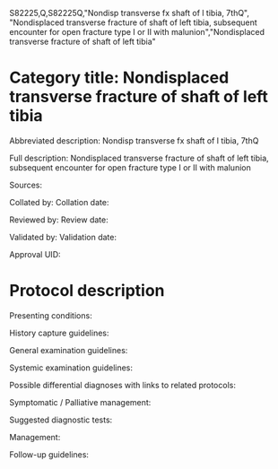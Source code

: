 S82225,Q,S82225Q,"Nondisp transverse fx shaft of l tibia, 7thQ", "Nondisplaced transverse fracture of shaft of left tibia, subsequent encounter for open fracture type I or II with malunion","Nondisplaced transverse fracture of shaft of left tibia"
# Category title: Nondisplaced transverse fracture of shaft of left tibia

Abbreviated description: Nondisp transverse fx shaft of l tibia, 7thQ

Full description: Nondisplaced transverse fracture of shaft of left tibia, subsequent encounter for open fracture type I or II with malunion

Sources:

Collated by:
Collation date:

Reviewed by:
Review date:

Validated by:
Validation date:

Approval UID:

# Protocol description

Presenting conditions:

History capture guidelines:

General examination guidelines:

Systemic examination guidelines:

Possible differential diagnoses with links to related protocols:

Symptomatic / Palliative management:

Suggested diagnostic tests:

Management:

Follow-up guidelines:
